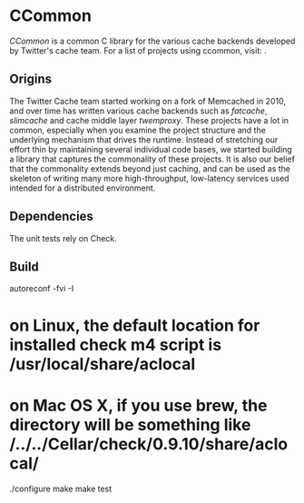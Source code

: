 # CCommon

*CCommon* is a common C library for the various cache backends developed by Twitter's cache team. For a list of projects using ccommon, visit: .

## Origins
The Twitter Cache team started working on a fork of Memcached in 2010, and over time has written various cache backends such as *fatcache*, *slimcache* and cache middle layer *twemproxy*. These projects have a lot in common, especially when you examine the project structure and the underlying mechanism that drives the runtime. Instead of stretching our effort thin by maintaining several individual code bases, we started building a library that captures the commonality of these projects. It is also our belief that the commonality extends beyond just caching, and can be used as the skeleton of writing many more high-throughput, low-latency services used intended for a distributed environment.

## Dependencies
The unit tests rely on Check.

## Build
autoreconf -fvi -I <M4-DIRECTORY>
# on Linux, the default location for installed check m4 script is /usr/local/share/aclocal
# on Mac OS X, if you use brew, the directory will be something like /../../Cellar/check/0.9.10/share/aclocal/
./configure
make
make test
